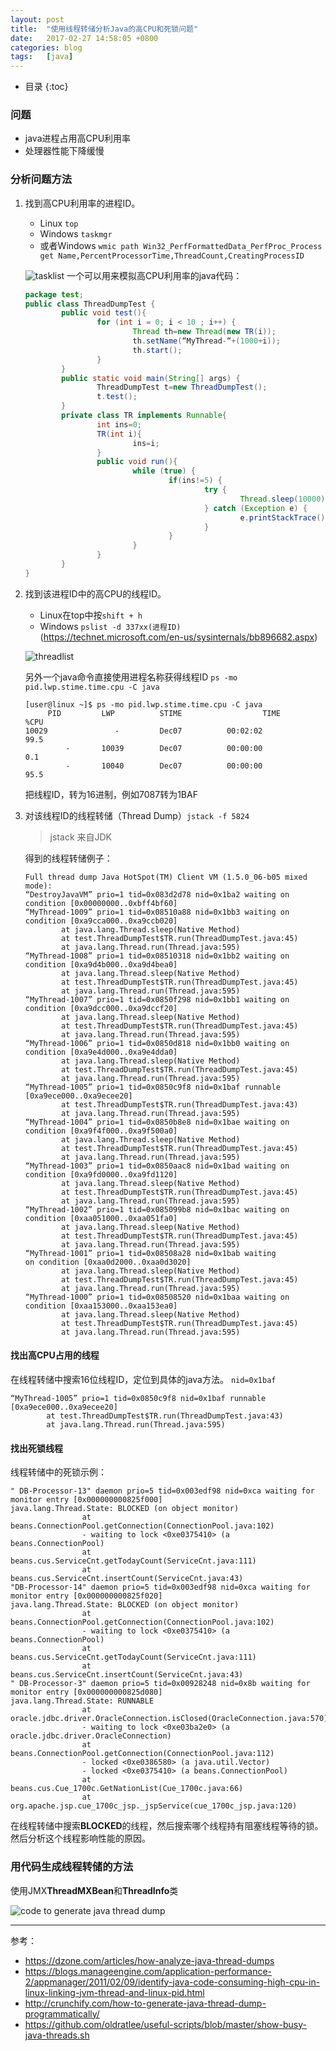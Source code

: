 ```yaml
---
layout: post
title:  "使用线程转储分析Java的高CPU和死锁问题"
date:   2017-02-27 14:58:05 +0800
categories: blog
tags:   [java]
---
```


* 目录
{:toc}

### 问题

- java进程占用高CPU利用率
- 处理器性能下降缓慢

### 分析问题方法

1. 找到高CPU利用率的进程ID。 

    - Linux `top`   
    - Windows  `taskmgr` 
    - 或者Windows `wmic path Win32_PerfFormattedData_PerfProc_Process get Name,PercentProcessorTime,ThreadCount,CreatingProcessID`
    
    ![tasklist](/images/td.png)
    一个可以用来模拟高CPU利用率的java代码：

    ```java
    package test;
    public class ThreadDumpTest {
            public void test(){
                    for (int i = 0; i < 10 ; i++) {
                            Thread th=new Thread(new TR(i));
                            th.setName(“MyThread-“+(1000+i));
                            th.start();
                    }
            }
            public static void main(String[] args) {
                    ThreadDumpTest t=new ThreadDumpTest();
                    t.test();
            }
            private class TR implements Runnable{
                    int ins=0;
                    TR(int i){
                            ins=i;
                    }
                    public void run(){
                            while (true) {
                                    if(ins!=5) {
                                            try {
                                                    Thread.sleep(10000);
                                            } catch (Exception e) {
                                                    e.printStackTrace();
                                            }
                                    }
                            }
                    }
            }
    }
    ```    
    
2. 找到该进程ID中的高CPU的线程ID。

    - Linux在top中按`shift + h`  
    - Windows  `pslist -d 337xx(进程ID)` (<https://technet.microsoft.com/en-us/sysinternals/bb896682.aspx>)

    ![threadlist](/images/tdth.png)
    
    另外一个java命令直接使用进程名称获得线程ID `ps -mo pid.lwp.stime.time.cpu -C java` 
    
    ```shell
    [user@linux ~]$ ps -mo pid.lwp.stime.time.cpu -C java
         PID         LWP          STIME                  TIME        %CPU
    10029               -         Dec07          00:02:02           99.5
             -       10039        Dec07          00:00:00              0.1
             -       10040        Dec07          00:00:00           95.5
    ```  
    
    把线程ID，转为16进制，例如7087转为1BAF

3. 对该线程ID的线程转储（Thread Dump）`jstack -f 5824`  
    
    > jstack 来自JDK
    
    得到的线程转储例子：
    
    ```log
    Full thread dump Java HotSpot(TM) Client VM (1.5.0_06-b05 mixed mode):
    “DestroyJavaVM” prio=1 tid=0x083d2d78 nid=0x1ba2 waiting on condition [0x00000000..0xbff4bf60]
    “MyThread-1009” prio=1 tid=0x08510a88 nid=0x1bb3 waiting on condition [0xa9cca000..0xa9ccb020]
            at java.lang.Thread.sleep(Native Method)                                             
            at test.ThreadDumpTest$TR.run(ThreadDumpTest.java:45)                   
            at java.lang.Thread.run(Thread.java:595)                                             
    “MyThread-1008” prio=1 tid=0x08510318 nid=0x1bb2 waiting on condition [0xa9d4b000..0xa9d4bea0]
            at java.lang.Thread.sleep(Native Method)                                             
            at test.ThreadDumpTest$TR.run(ThreadDumpTest.java:45)                                
            at java.lang.Thread.run(Thread.java:595)                                             
    “MyThread-1007” prio=1 tid=0x0850f298 nid=0x1bb1 waiting on condition [0xa9dcc000..0xa9dccf20]
            at java.lang.Thread.sleep(Native Method)                                             
            at test.ThreadDumpTest$TR.run(ThreadDumpTest.java:45)                                
            at java.lang.Thread.run(Thread.java:595)                                             
    “MyThread-1006” prio=1 tid=0x0850d818 nid=0x1bb0 waiting on condition [0xa9e4d000..0xa9e4dda0]
            at java.lang.Thread.sleep(Native Method)                                             
            at test.ThreadDumpTest$TR.run(ThreadDumpTest.java:45)                                
            at java.lang.Thread.run(Thread.java:595)                                             
    “MyThread-1005” prio=1 tid=0x0850c9f8 nid=0x1baf runnable [0xa9ece000..0xa9ecee20]
            at test.ThreadDumpTest$TR.run(ThreadDumpTest.java:43)                    
            at java.lang.Thread.run(Thread.java:595)                                 
    “MyThread-1004” prio=1 tid=0x0850b8e8 nid=0x1bae waiting on condition [0xa9f4f000..0xa9f500a0]
            at java.lang.Thread.sleep(Native Method)                                             
            at test.ThreadDumpTest$TR.run(ThreadDumpTest.java:45)                                
            at java.lang.Thread.run(Thread.java:595)                                             
    “MyThread-1003” prio=1 tid=0x0850aac8 nid=0x1bad waiting on condition [0xa9fd0000..0xa9fd1120]
            at java.lang.Thread.sleep(Native Method)                                             
            at test.ThreadDumpTest$TR.run(ThreadDumpTest.java:45)                                
            at java.lang.Thread.run(Thread.java:595)                                             
    “MyThread-1002” prio=1 tid=0x085099b8 nid=0x1bac waiting on condition [0xaa051000..0xaa051fa0]
            at java.lang.Thread.sleep(Native Method)                                             
            at test.ThreadDumpTest$TR.run(ThreadDumpTest.java:45)                                
            at java.lang.Thread.run(Thread.java:595)                                             
    “MyThread-1001” prio=1 tid=0x08508a28 nid=0x1bab waiting
    on condition [0xaa0d2000..0xaa0d3020]
            at java.lang.Thread.sleep(Native Method)                                             
            at test.ThreadDumpTest$TR.run(ThreadDumpTest.java:45)
            at java.lang.Thread.run(Thread.java:595)
    “MyThread-1000” prio=1 tid=0x08508520 nid=0x1baa waiting on condition [0xaa153000..0xaa153ea0]
            at java.lang.Thread.sleep(Native Method)
            at test.ThreadDumpTest$TR.run(ThreadDumpTest.java:45)
            at java.lang.Thread.run(Thread.java:595)

    ```

#### 找出高CPU占用的线程

在线程转储中搜索16位线程ID，定位到具体的java方法。 `nid=0x1baf `

```log
“MyThread-1005” prio=1 tid=0x0850c9f8 nid=0x1baf runnable [0xa9ece000..0xa9ecee20]
        at test.ThreadDumpTest$TR.run(ThreadDumpTest.java:43)                    
        at java.lang.Thread.run(Thread.java:595)       
```

#### 找出死锁线程

线程转储中的死锁示例：

```log
" DB-Processor-13" daemon prio=5 tid=0x003edf98 nid=0xca waiting for monitor entry [0x000000000825f000]
java.lang.Thread.State: BLOCKED (on object monitor)
                at beans.ConnectionPool.getConnection(ConnectionPool.java:102)
                - waiting to lock <0xe0375410> (a beans.ConnectionPool)
                at beans.cus.ServiceCnt.getTodayCount(ServiceCnt.java:111)
                at beans.cus.ServiceCnt.insertCount(ServiceCnt.java:43)
"DB-Processor-14" daemon prio=5 tid=0x003edf98 nid=0xca waiting for monitor entry [0x000000000825f020]
java.lang.Thread.State: BLOCKED (on object monitor)
                at beans.ConnectionPool.getConnection(ConnectionPool.java:102)
                - waiting to lock <0xe0375410> (a beans.ConnectionPool)
                at beans.cus.ServiceCnt.getTodayCount(ServiceCnt.java:111)
                at beans.cus.ServiceCnt.insertCount(ServiceCnt.java:43)
" DB-Processor-3" daemon prio=5 tid=0x00928248 nid=0x8b waiting for monitor entry [0x000000000825d080]
java.lang.Thread.State: RUNNABLE
                at oracle.jdbc.driver.OracleConnection.isClosed(OracleConnection.java:570)
                - waiting to lock <0xe03ba2e0> (a oracle.jdbc.driver.OracleConnection)
                at beans.ConnectionPool.getConnection(ConnectionPool.java:112)
                - locked <0xe0386580> (a java.util.Vector)
                - locked <0xe0375410> (a beans.ConnectionPool)
                at beans.cus.Cue_1700c.GetNationList(Cue_1700c.java:66)
                at org.apache.jsp.cue_1700c_jsp._jspService(cue_1700c_jsp.java:120)
```

在线程转储中搜索**BLOCKED**的线程，然后搜索哪个线程持有阻塞线程等待的锁。然后分析这个线程影响性能的原因。


### 用代码生成线程转储的方法

使用JMX**ThreadMXBean**和**ThreadInfo**类

![code to generate java thread dump](/images/Generate-Java-Thread-Dump-Programmatically.png)

---

参考：                                   

- <https://dzone.com/articles/how-analyze-java-thread-dumps>
- <https://blogs.manageengine.com/application-performance-2/appmanager/2011/02/09/identify-java-code-consuming-high-cpu-in-linux-linking-jvm-thread-and-linux-pid.html>
- <http://crunchify.com/how-to-generate-java-thread-dump-programmatically/>
- <https://github.com/oldratlee/useful-scripts/blob/master/show-busy-java-threads.sh>